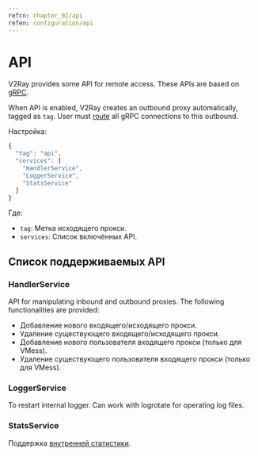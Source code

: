 ```yaml
---
refcn: chapter_02/api
refen: configuration/api
---
```

# API

V2Ray provides some API for remote access. These APIs are based on [gRPC](https://grpc.io/).

When API is enabled, V2Ray creates an outbound proxy automatically, tagged as `tag`. User must [route](routing.md) all gRPC connections to this outbound.

Настройка:

```javascript
{
  "tag": "api",
  "services": [
    "HandlerService",
    "LoggerService",
    "StatsService"
  ]
}
```

Где:

* `tag`: Метка исходящего прокси.
* `services`: Список включённых API.

## Список поддерживаемых API

### HandlerService

API for manipulating inbound and outbound proxies. The following functionalities are provided:

* Добавление нового входящего/исходящего прокси.
* Удаление существующего входящего/исходящего прокси.
* Добавление нового пользователя входящего прокси (только для VMess).
* Удаление существующего пользователя входящего прокси (только для VMess).

### LoggerService

To restart internal logger. Can work with logrotate for operating log files.

### StatsService

Поддержка [внутренней статистики](stats.md).